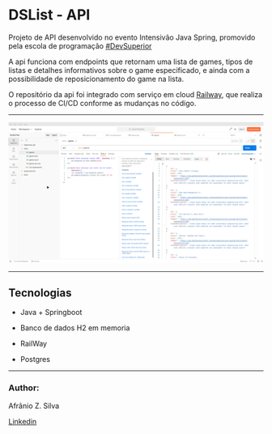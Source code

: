 # DSList - API

Projeto de API desenvolvido no evento Intensivão Java Spring, promovido pela escola de programação [#DevSuperior](https://devsuperior.com.br/cursos)

A api funciona com endpoints que retornam uma lista de games, tipos de listas e detalhes informativos sobre o game especificado, e ainda com a possibilidade de reposicionamento do game na lista.

O repositório da api foi integrado com serviço em cloud [Railway](https://railway.app/), que realiza o processo de CI/CD conforme as mudanças no código.



------



![test-api](img/test-api.gif)





------

## Tecnologias

- Java + Springboot

- Banco de dados H2 em memoria

- RailWay

- Postgres

  

------

### Author:

Afrânio Z. Silva

[Linkedin](https://www.linkedin.com/in/afranioz-analista-sistemas/)

